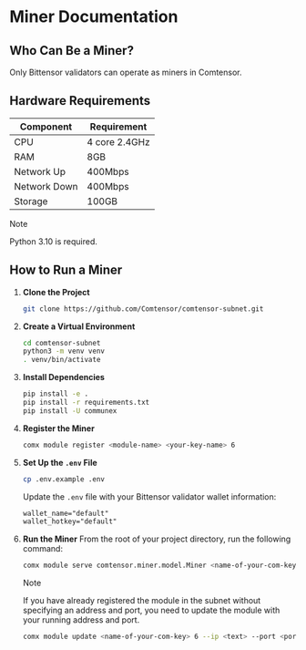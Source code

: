 # Miner Documentation

## Who Can Be a Miner?

Only Bittensor validators can operate as miners in Comtensor.

## Hardware Requirements

| Component    | Requirement   |
| ------------ | ------------- |
| CPU          | 4 core 2.4GHz |
| RAM          | 8GB           |
| Network Up   | 400Mbps       |
| Network Down | 400Mbps       |
| Storage      | 100GB         |

> [!NOTE]
> Python 3.10 is required.

## How to Run a Miner

1) **Clone the Project**
    ```sh
    git clone https://github.com/Comtensor/comtensor-subnet.git
    ```

2) **Create a Virtual Environment**
    ```sh
    cd comtensor-subnet
    python3 -m venv venv
    . venv/bin/activate
    ```

3) **Install Dependencies**
    ```sh
    pip install -e .
    pip install -r requirements.txt
    pip install -U communex
    ```

4) **Register the Miner**
    ```sh
    comx module register <module-name> <your-key-name> 6
    ```

5) **Set Up the `.env` File**
    ```sh
    cp .env.example .env
    ```

    Update the `.env` file with your Bittensor validator wallet information:
    ```txt
    wallet_name="default"
    wallet_hotkey="default"
    ```

6) **Run the Miner**
    From the root of your project directory, run the following command:
    ```sh
    comx module serve comtensor.miner.model.Miner <name-of-your-com-key> --subnets-whitelist 6 --ip <text> --port <number>
    ```

    > [!NOTE]
    > If you have already registered the module in the subnet without specifying an address and port, you need to update the module with your running address and port.
    > ```sh
    > comx module update <name-of-your-com-key> 6 --ip <text> --port <port>
    > ```
